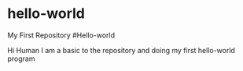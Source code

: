 # hello-world
My First Repository
#Hello-world

Hi Human
I am a basic to the repository and doing my first hello-world program
